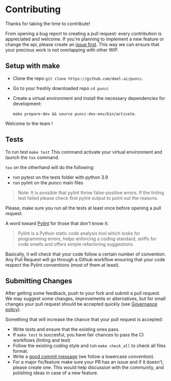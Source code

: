 # Contributing

Thanks for taking the time to contribute!

From opening a bug report to creating a pull request: every contribution is
appreciated and welcome. If you're planning to implement a new feature or change
the api, please create an [issue first](https://github.com/deel-ai/puncc/issues/new). This way we can ensure that your precious work is not overlapping with other WIP.


## Setup with make

- Clone the repo `git clone https://github.com/deel-ai/puncc`.
- Go to your freshly downloaded repo `cd puncc`
- Create a virtual environment and install the necessary dependencies for development:

  `make prepare-dev && source puncc-dev-env/bin/activate`.

Welcome to the team !


## Tests

To run test `make test`
This command activate your virtual environment and launch the `tox` command.


`tox` on the otherhand will do the following:
- run pytest on the tests folder with python 3.9
- run pylint on the *puncc* main files
> Note: It is possible that pylint throw false-positive errors. If the linting test failed please check first pylint output to point out the reasons.

Please, make sure you run all the tests at least once before opening a pull request.

A word toward [Pylint](https://pypi.org/project/pylint/) for those that don't know it:
> Pylint is a Python static code analysis tool which looks for programming errors, helps enforcing a coding standard, sniffs for code smells and offers simple refactoring suggestions.

Basically, it will check that your code follow a certain number of convention. Any Pull Request will go through a Github workflow ensuring that your code respect the Pylint conventions (most of them at least).

## Submitting Changes

After getting some feedback, push to your fork and submit a pull request. We
may suggest some changes, improvements or alternatives, but for small changes
your pull request should be accepted quickly (see [Governance policy](https://github.com/deel-ai/puncc/blob/master/GOVERNANCE.md)).

Something that will increase the chance that your pull request is accepted:

- Write tests and ensure that the existing ones pass.
- If `make test` is succesful, you have fair chances to pass the CI workflows (linting and test)
- Follow the existing coding style and run `make check_all` to check all files format.
- Write a [good commit message](https://tbaggery.com/2008/04/19/a-note-about-git-commit-messages.html) (we follow a lowercase convention).
- For a major fix/feature make sure your PR has an issue and if it doesn't, please create one. This would help discussion with the community, and polishing ideas in case of a new feature.
